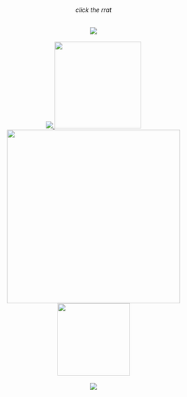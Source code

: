 <div align="center">
	<h6> click the rrat </h6>
	<a href="http://kyrie25.dev">
		 <img src="https://user-images.githubusercontent.com/77577746/149508180-c75be0e3-1983-4592-9f1d-d58b64f055d4.gif" />
	</a>
</div>

<br>

<div align="center">
	<a href="https://discord.com/users/368399721494216706" >  
		<img src="https://lanyard.kyrie25.dev/api/368399721494216706?imgStyle=square" />  
	</a>  
	<a href="https://last.fm/user/kyrie25">
		<img src="https://lastfm-recently-played.vercel.app/api?user=kyrie25&count=3" height=200 />
	</a>
</div>

<div align="center">
	<a href="http://kyrie25.dev" >  
	  	<img src="https://readme-stats.kyrie25.dev/api?username=kyrie25&include_all_commits=true&show_icons=true&count_private=true&custom_title=GitHub+Stats&theme=react&hide_border=true" width=400 />  
	  	<img src="https://readme-stats.kyrie25.dev/api/top-langs?username=kyrie25&theme=react&layout=compact&langs_count=8&card_width=415&hide_border=true" height=167 />  
	</a>
</div>

<br>

<div align="center">
	<a href="https://hits.seeyoufarm.com">
		<img src="https://hits.seeyoufarm.com/api/count/incr/badge.svg?url=https%3A%2F%2Fgithub.com%2Fkyrie25&count_bg=%2357BDDA&title_bg=%23555555&icon=github.svg&icon_color=%23E7E7E7&title=rrat+counter&edge_flat=false"/>
	</a>
</div>
